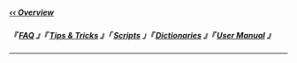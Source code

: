 <!----------------------------[ Navigation Links ]----------------------------->

[‹‹ Overview]: ../../../README

[User Manual]: http://texstudio.sourceforge.net/manual/current/usermanual_en.html
[Dictionaries]: ../../../Dictionary/Overview
[Tips & Tricks]: ../../../Tip/Overview
[Scripts]: ../../Overview
[FAQ]: ../../../FAQ/Overview

<!-------------------------------[ Navigation ]-------------------------------->

##### [‹‹ Overview]

##### 『 [FAQ] 』『 [Tips & Tricks] 』「 [Scripts] 」『 [Dictionaries] 』『 [User Manual] 』  

---

<!-------------------------------[ Script Links ]------------------------------>



<!----------------------------------[ Script ]--------------------------------->
